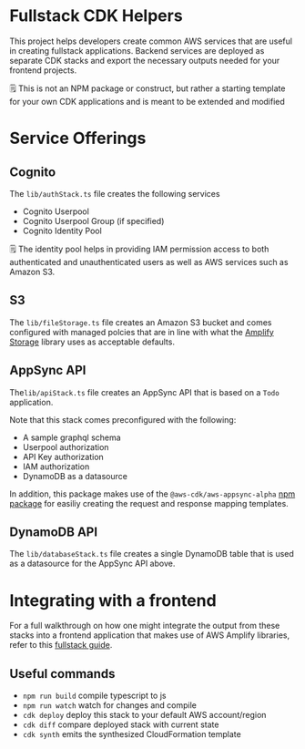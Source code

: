 # Fullstack CDK Helpers

This project helps developers create common AWS services that are useful in creating fullstack applications. Backend services are deployed as separate CDK stacks and export the necessary outputs needed for your frontend projects.

🗒️ This is not an NPM package or construct, but rather a starting template for your own CDK applications and is meant to be extended and modified

# Service Offerings

## Cognito

The `lib/authStack.ts` file creates the following services

- Cognito Userpool
- Cognito Userpool Group (if specified)
- Cognito Identity Pool

🗒️ The identity pool helps in providing IAM permission access to both authenticated and unauthenticated users as well as AWS services such as Amazon S3.

## S3

The `lib/fileStorage.ts` file creates an Amazon S3 bucket and comes configured with managed polcies that are in line with what the [Amplify Storage](https://docs.amplify.aws/cli/storage/import/#configuring-iam-role-to-use-amplify-recommended-policies) library uses as acceptable defaults.

## AppSync API

The`lib/apiStack.ts` file creates an AppSync API that is based on a `Todo` application.

Note that this stack comes preconfigured with the following:

- A sample graphql schema
- Userpool authorization
- API Key authorization
- IAM authorization
- DynamoDB as a datasource

In addition, this package makes use of the `@aws-cdk/aws-appsync-alpha` [npm package](https://www.npmjs.com/package/@aws-cdk/aws-appsync-alpha) for easiliy creating the request and response mapping templates.

## DynamoDB API

The `lib/databaseStack.ts` file creates a single DynamoDB table that is used as a datasource for the AppSync API above.

# Integrating with a frontend

For a full walkthrough on how one might integrate the output from these stacks into a frontend application that makes use of AWS Amplify libraries, refer to this [fullstack guide](https://blog.focusotter.com/the-fullstack-guide-to-creating-appsync-apis-with-the-aws-cdk#heading-interacting-with-a-nextjs-frontend).

## Useful commands

- `npm run build` compile typescript to js
- `npm run watch` watch for changes and compile
- `cdk deploy` deploy this stack to your default AWS account/region
- `cdk diff` compare deployed stack with current state
- `cdk synth` emits the synthesized CloudFormation template
